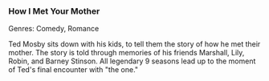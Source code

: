 ### How I Met Your Mother

Genres: Comedy, Romance

Ted Mosby sits down with his kids, to tell them the story of how he met their mother.
The story is told through memories of his friends Marshall, Lily, Robin, and Barney Stinson.
All legendary 9 seasons lead up to the moment of Ted's final encounter with "the one."


